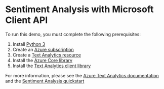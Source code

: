 # Sentiment Analysis with Microsoft Client API

To run this demo, you must complete the following prerequisites:

1. Install [Python 3](https://www.python.org/downloads/)
2. Create an [Azure subscription](https://azure.microsoft.com/free/cognitive-services)
3. Create a [Text Analytics resource](https://ms.portal.azure.com/#create/Microsoft.CognitiveServicesTextAnalytics)
4. Install the [Azure Core library](https://pypi.org/project/azure-core/)
5. Install the [Text Analytics client library](https://pypi.org/project/azure-ai-textanalytics/)

For more information, please see the [Azure Text Analytics documentation](https://docs.microsoft.com/en-us/azure/cognitive-services/text-analytics/) and the [Sentiment Analysis quickstart](https://docs.microsoft.com/en-us/azure/cognitive-services/text-analytics/quickstarts/client-libraries-rest-api?pivots=programming-language-python&tabs=version-3-1#sentiment-analysis)
